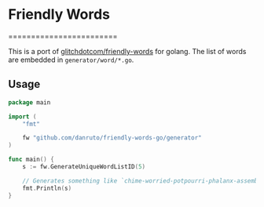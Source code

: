 # Friendly Words
========================

This is a port of [glitchdotcom/friendly-words](https://github.com/glitchdotcom/friendly-words/tree/main/words) for golang.
The list of words are embedded in `generator/word/*.go`.

## Usage
```go
package main

import (
    "fmt"

    fw "github.com/danruto/friendly-words-go/generator"
)

func main() {
    s := fw.GenerateUniqueWordListID(5)

    // Generates something like `chime-worried-potpourri-phalanx-assembly`
    fmt.Println(s)
}

```

